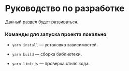 # Руководство по разработке

Данный раздел будет развиваться.

### Команды для запуска проекта локально

* `yarn install` — установка зависимостей.

* `yarn build` — сборка библиотеки.

* `yarn lint:js` — проверка стиля кода.
